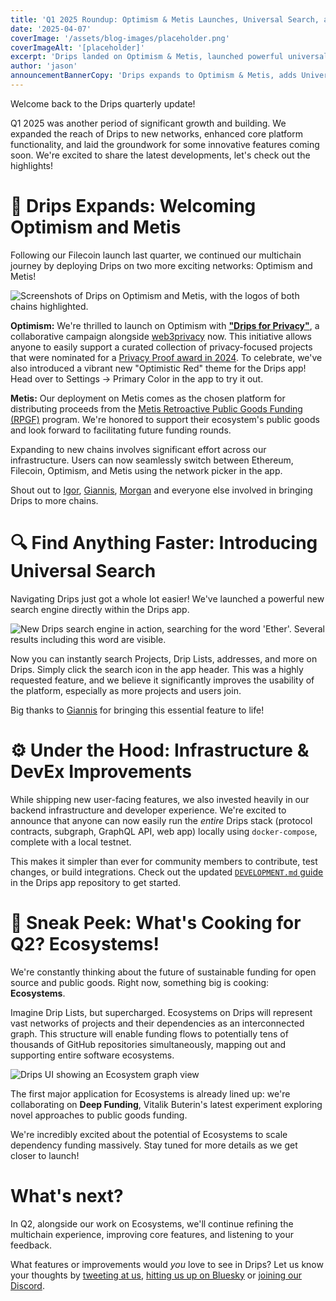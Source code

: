 ```yaml
---
title: 'Q1 2025 Roundup: Optimism & Metis Launches, Universal Search, and Ecosystems Sneak Peek'
date: '2025-04-07'
coverImage: '/assets/blog-images/placeholder.png'
coverImageAlt: '[placeholder]'
excerpt: 'Drips landed on Optimism & Metis, launched powerful universal search, and gives a glimpse into the future with Ecosystems.'
author: 'jason'
announcementBannerCopy: 'Drips expands to Optimism & Metis, adds Universal Search, and teases Ecosystems'
---
```


Welcome back to the Drips quarterly update!

Q1 2025 was another period of significant growth and building. We expanded the reach of Drips to new networks, enhanced core platform functionality, and laid the groundwork for some innovative features coming soon. We're excited to share the latest developments, let's check out the highlights!

# 🚀 Drips Expands: Welcoming Optimism and Metis

Following our Filecoin launch last quarter, we continued our multichain journey by deploying Drips on two more exciting networks: Optimism and Metis!

![Screenshots of Drips on Optimism and Metis, with the logos of both chains highlighted.](/assets/blog-images/metis-op-launch.png)

**Optimism:** We're thrilled to launch on Optimism with [**"Drips for Privacy"**](https://optimism.drips.network/app/drip-lists/46441013481627019632859175771245733399752255312769848791334977723541), a collaborative campaign alongside [web3privacy](https://web3privacy.info/) now. This initiative allows anyone to easily support a curated collection of privacy-focused projects that were nominated for a [Privacy Proof award in 2024](https://awards.web3privacy.info/). To celebrate, we've also introduced a vibrant new "Optimistic Red" theme for the Drips app! Head over to Settings → Primary Color in the app to try it out.

**Metis:** Our deployment on Metis comes as the chosen platform for distributing proceeds from the [Metis Retroactive Public Goods Funding (RPGF)](https://metis.drips.network) program. We're honored to support their ecosystem's public goods and look forward to facilitating future funding rounds.

Expanding to new chains involves significant effort across our infrastructure. Users can now seamlessly switch between Ethereum, Filecoin, Optimism, and Metis using the network picker in the app.

Shout out to [Igor](https://github.com/codesandwich), [Giannis](https://github.com/jtourkos), [Morgan](https://github.com/mhgbrown) and everyone else involved in bringing Drips to more chains.

# 🔍 Find Anything Faster: Introducing Universal Search

Navigating Drips just got a whole lot easier! We've launched a powerful new search engine directly within the Drips app.

![New Drips search engine in action, searching for the word 'Ether'. Several results including this word are visible.](/assets/blog-images/search.png)

Now you can instantly search Projects, Drip Lists, addresses, and more on Drips. Simply click the search icon in the app header. This was a highly requested feature, and we believe it significantly improves the usability of the platform, especially as more projects and users join.

Big thanks to [Giannis](https://github.com/jtourkos) for bringing this essential feature to life!

# ⚙️ Under the Hood: Infrastructure & DevEx Improvements

While shipping new user-facing features, we also invested heavily in our backend infrastructure and developer experience. We're excited to announce that anyone can now easily run the _entire_ Drips stack (protocol contracts, subgraph, GraphQL API, web app) locally using `docker-compose`, complete with a local testnet.

This makes it simpler than ever for community members to contribute, test changes, or build integrations. Check out the updated [`DEVELOPMENT.md` guide](https://github.com/drips-network/app/blob/main/docs/DEVELOPMENT.md) in the Drips app repository to get started.

# 👀 Sneak Peek: What's Cooking for Q2? Ecosystems!

We're constantly thinking about the future of sustainable funding for open source and public goods. Right now, something big is cooking: **Ecosystems**.

Imagine Drip Lists, but supercharged. Ecosystems on Drips will represent vast networks of projects and their dependencies as an interconnected graph. This structure will enable funding flows to potentially tens of thousands of GitHub repositories simultaneously, mapping out and supporting entire software ecosystems.

![Drips UI showing an Ecosystem graph view](/assets/blog-images/ecosystems-teaser.png)

The first major application for Ecosystems is already lined up: we're collaborating on **Deep Funding**, Vitalik Buterin's latest experiment exploring novel approaches to public goods funding.

We're incredibly excited about the potential of Ecosystems to scale dependency funding massively. Stay tuned for more details as we get closer to launch!

# What's next?

In Q2, alongside our work on Ecosystems, we'll continue refining the multichain experience, improving core features, and listening to your feedback.

What features or improvements would _you_ love to see in Drips? Let us know your thoughts by [tweeting at us](https://x.com/dripsnetwork), [hitting us up on Bluesky](https://bsky.app/profile/drips.network) or [joining our Discord](https://discord.gg/BakDKKDpHF).
